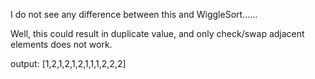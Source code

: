
I do not see any difference between this and WiggleSort......

Well, this could result in duplicate value, and only check/swap adjacent elements does not work.     


output: [1,2,1,2,1,2,1,1,1,2,2,2]
